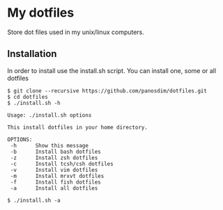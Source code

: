 # My dotfiles
Store dot files used in my unix/linux computers.

## Installation
In order to install use the install.sh script. You can install one, some or all dotfiles
```
$ git clone --recursive https://github.com/panosdim/dotfiles.git
$ cd dotfiles
$ ./install.sh -h

Usage: ./install.sh options

This install dotfiles in your home directory.

OPTIONS:
 -h      Show this message
 -b      Install bash dotfiles
 -z      Install zsh dotfiles
 -c      Install tcsh/csh dotfiles
 -v      Install vim dotfiles
 -m      Install mrxvt dotfiles
 -f      Install fish dotfiles
 -a      Install all dotfiles 

$ ./install.sh -a
```
